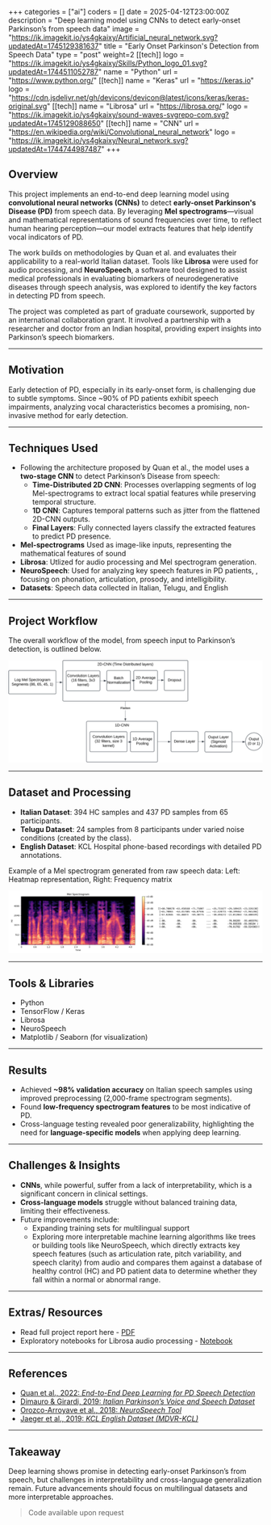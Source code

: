 +++
categories = ["ai"]
coders = []
date = 2025-04-12T23:00:00Z
description = "Deep learning model using CNNs to detect early-onset Parkinson’s from speech data"
image = "https://ik.imagekit.io/ys4gkaixy/Artificial_neural_network.svg?updatedAt=1745129381637"
title = "Early Onset Parkinson's Detection from Speech Data"
type = "post"
weight=2
[[tech]]
logo = "https://ik.imagekit.io/ys4gkaixy/Skills/Python_logo_01.svg?updatedAt=1744511052787"
name = "Python"
url = "https://www.python.org/"
[[tech]]
name = "Keras"
url = "https://keras.io"
logo = "https://cdn.jsdelivr.net/gh/devicons/devicon@latest/icons/keras/keras-original.svg"
[[tech]]
name = "Librosa"
url = "https://librosa.org/"
logo = "https://ik.imagekit.io/ys4gkaixy/sound-waves-svgrepo-com.svg?updatedAt=1745129088650"
[[tech]]
name = "CNN"
url = "https://en.wikipedia.org/wiki/Convolutional_neural_network"
logo = "https://ik.imagekit.io/ys4gkaixy/Neural_network.svg?updatedAt=1744744987487"
+++

## Overview

This project implements an end-to-end deep learning model using **convolutional neural networks (CNNs)** to detect **early-onset Parkinson's Disease (PD)** from speech data. By leveraging **Mel spectrograms**—visual and mathematical representations of sound frequencies over time, to reflect human hearing perception—our model extracts features that help identify vocal indicators of PD. 

The work builds on methodologies by Quan et al. and evaluates their applicability to a real-world Italian dataset. Tools like **Librosa** were used for audio processing, and **NeuroSpeech**, a software tool designed to assist medical professionals in evaluating biomarkers of neurodegenerative diseases through speech analysis, was explored to identify the key factors in detecting PD from speech.

The project was completed as part of graduate coursework, supported by an international collaboration grant. It involved a partnership with a researcher and doctor from an Indian hospital, providing expert insights into Parkinson’s speech biomarkers.

---

## Motivation

Early detection of PD, especially in its early-onset form, is challenging due to subtle symptoms. Since ~90% of PD patients exhibit speech impairments, analyzing vocal characteristics becomes a promising, non-invasive method for early detection.

---

## Techniques Used

- Following the architecture proposed by Quan et al., the model uses a **two-stage CNN** to detect Parkinson’s Disease from speech:
  - **Time-Distributed 2D CNN**: Processes overlapping segments of log Mel-spectrograms to extract local spatial features while preserving temporal structure.
  - **1D CNN**: Captures temporal patterns such as jitter from the flattened 2D-CNN outputs.
  - **Final Layers**: Fully connected layers classify the extracted features to predict PD presence.
- **Mel-spectrograms** Used as image-like inputs, representing the mathematical features of sound
- **Librosa**: Utlized for audio processing and Mel spectrogram generation.
- **NeuroSpeech**:  Used for analyzing key speech features in PD patients, , focusing on phonation, articulation, prosody, and intelligibility.
- **Datasets**: Speech data collected in Italian, Telugu, and English

---
## Project Workflow

The overall workflow of the model, from speech input to Parkinson’s detection, is outlined below.

![Workflow](/images/PD_Detection_Workflow.svg)


------

## Dataset and Processing

- **Italian Dataset**: 394 HC samples and 437 PD samples from 65 participants.
- **Telugu Dataset**: 24 samples from 8 participants under varied noise conditions (created by the class).
- **English Dataset**: KCL Hospital phone-based recordings with detailed PD annotations.

Example of a Mel spectrogram generated from raw speech data: 
Left: Heatmap representation, Right: Frequency matrix

![Mel_Spectrogram](/images/Mel_spectrogram.png)


------

## Tools & Libraries

- Python
- TensorFlow / Keras
- Librosa
- NeuroSpeech
- Matplotlib / Seaborn (for visualization)

---

## Results

- Achieved **~98% validation accuracy** on Italian speech samples using improved preprocessing (2,000-frame spectrogram segments).
- Found **low-frequency spectrogram features** to be most indicative of PD.
- Cross-language testing revealed poor generalizability, highlighting the need for **language-specific models** when applying deep learning.

---

## Challenges & Insights

- **CNNs**, while powerful, suffer from a lack of interpretability, which is a significant concern in clinical settings.
- **Cross-language models** struggle without balanced training data, limiting their effectiveness.
- Future improvements include:
  - Expanding training sets for multilingual support
  - Exploring more interpretable machine learning algorithms like trees or building tools like NeuroSpeech, which directly extracts key speech features (such as articulation rate, pitch variability, and speech clarity) from audio and compares them against a database of healthy control (HC) and PD patient data to determine whether they fall within a normal or abnormal range.
---

## Extras/ Resources

- Read full project report here - [PDF](/Parkinsons_Approach_Report.pdf)
- Exploratory notebooks for Librosa audio processing - [Notebook](/Librosa_Feature_Extraction.pdf) 
---

## References

- [Quan et al., 2022: *End-to-End Deep Learning for PD Speech Detection*](https://www.sciencedirect.com/science/article/abs/pii/S0208521622000341)
- [Dimauro & Girardi, 2019: *Italian Parkinson’s Voice and Speech Dataset*](https://ieee-dataport.org/open-access/italian-parkinsons-voice-and-speech)
- [Orozco-Arroyave et al., 2018: *NeuroSpeech Tool*](https://www.sciencedirect.com/science/article/pii/S105120041730146X)
- [Jaeger et al., 2019: *KCL English Dataset (MDVR-KCL)*](https://explore.openaire.eu/search/dataset?pid=10.5281%2Fzenodo.2867215)


---

## Takeaway

Deep learning shows promise in detecting early-onset Parkinson’s from speech, but challenges in interpretability and cross-language generalization remain. Future advancements should focus on multilingual datasets and more interpretable approaches.

>Code available upon request